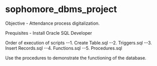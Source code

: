 # sophomore_dbms_project

Objective - Attendance process digitalization.

Prequisites - Install Oracle SQL Developer

Order of execution of scripts
--1. Create Table.sql
--2. Triggers.sql
--3. Insert Records.sql
--4. Functions.sql
--5. Procedures.sql

Use the procedures to demonstrate the functioning of the database.
